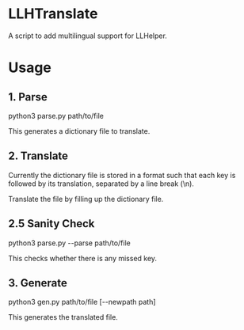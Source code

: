 # LLHTranslate
A script to add multilingual support for LLHelper.

# Usage

## 1. Parse
python3 parse.py path/to/file

This generates a dictionary file to translate.

## 2. Translate
Currently the dictionary file is stored in a format such that each key is followed by its translation, separated by a line break (\\n).

Translate the file by filling up the dictionary file.

## 2.5 Sanity Check
python3 parse.py --parse path/to/file

This checks whether there is any missed key.

## 3. Generate
python3 gen.py path/to/file [--newpath path]

This generates the translated file.
